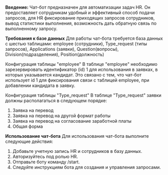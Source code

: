 **Введение:** Чат-бот предназначен для автоматизации задач HR. Он предоставляет сотрудникам удобный и эффективный способ подачи запросов, для HR фиксирование приходящих запросов сотрудников, вывод статистики выполнения, возможность дать обратную связь по выполненному запросу.

**Требования к базе данных**
Для работы чат-бота требуется база данных с шестью таблицами:
employee (сотрудники), Type_request (типы запросов), Applications (заявки), Question(вопросы), Division(подразделения), Position(должность)

Конфигурация таблицы "employee"
В таблице "employee" необходимо зарезервировать идентификатор (id) 1 для использования в заявках, в которых указывается кандидат. Это связано с тем, что чат-бот использует id 1 для фиксирования связи с таблицей employee, при добавлении кандидата в заявку.

Конфигурация таблицы "Type_request"
В таблице "Type_request" заявки должны располагаться в следующем порядке:
1. Заявка на перевод
2. Заявка на перевод на другой формат работы
3. Заявка на перевод на согласование заработной платы
4. Общая форма

**Использование чат-бота**
Для использования чат-бота выполните следующие действия:
1. Добавьте учетную запись HR и сотрудников в базу данных.
2. Авторизуйтесь под ролью HR.
3. Отправьте боту команду /start.
3. Следуйте инструкциям бота для создания и управления запросами.
